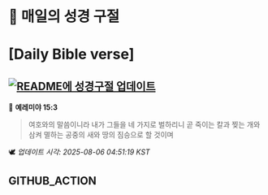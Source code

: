 # 🙏 매일의 성경 구절
# [Daily Bible verse]
## [![README에 성경구절 업데이트](https://github.com/DONGSUKA/first_test/actions/workflows/update-readme-bible.yml/badge.svg)](https://github.com/DONGSUKA/first_test/actions/workflows/update-readme-bible.yml)
<!-- START_BIBLE_VERSE -->
📖 **예레미야 15:3**
> 여호와의 말씀이니라 내가 그들을 네 가지로 벌하리니 곧 죽이는 칼과 찢는 개와 삼켜 멸하는 공중의 새와 땅의 짐승으로 할 것이며

🕊️ _업데이트 시각: 2025-08-06 04:51:19 KST_
  <!-- END_BIBLE_VERSE -->
## GITHUB_ACTION
